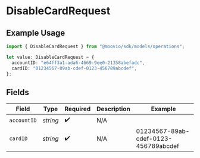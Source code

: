 # DisableCardRequest

## Example Usage

```typescript
import { DisableCardRequest } from "@moovio/sdk/models/operations";

let value: DisableCardRequest = {
  accountID: "e64ff3a1-ada6-4669-9ee0-21358abefadc",
  cardID: "01234567-89ab-cdef-0123-456789abcdef",
};
```

## Fields

| Field                                | Type                                 | Required                             | Description                          | Example                              |
| ------------------------------------ | ------------------------------------ | ------------------------------------ | ------------------------------------ | ------------------------------------ |
| `accountID`                          | *string*                             | :heavy_check_mark:                   | N/A                                  |                                      |
| `cardID`                             | *string*                             | :heavy_check_mark:                   | N/A                                  | 01234567-89ab-cdef-0123-456789abcdef |